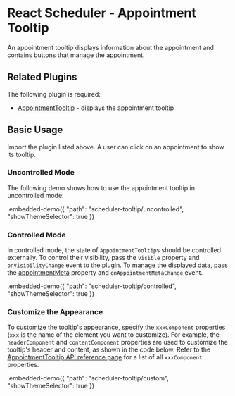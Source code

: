 # React Scheduler - Appointment Tooltip

An appointment tooltip displays information about the appointment and contains buttons that manage the appointment.

## Related Plugins

The following plugin is required:

- [AppointmentTooltip](../reference/appointment-tooltip.md) - displays the appointment tooltip

## Basic Usage

Import the plugin listed above. A user can click on an appointment to show its tooltip.

### Uncontrolled Mode

The following demo shows how to use the appointment tooltip in uncontrolled mode:

.embedded-demo({ "path": "scheduler-tooltip/uncontrolled", "showThemeSelector": true })

### Controlled Mode

In controlled mode, the state of `AppointmentTooltip`s should be controlled externally. To control their visibility, pass the `visible` property and `onVisibilityChange` event to the plugin. To manage the displayed data, pass the [appointmentMeta](../reference/appointment-tooltip.md#appointmentmeta) property and `onAppointmentMetaChange` event.

.embedded-demo({ "path": "scheduler-tooltip/controlled", "showThemeSelector": true })

### Customize the Appearance

To customize the tooltip's appearance, specify the `xxxComponent` properties (`xxx` is the name of the element you want to customize). For example, the `headerComponent` and `contentComponent` properties are used to customize the tooltip's header and content, as shown in the code below. Refer to the [AppointmentTooltip API reference page](../reference/appointment-tooltip.md) for a list of all `xxxComponent` properties.

.embedded-demo({ "path": "scheduler-tooltip/custom", "showThemeSelector": true })
